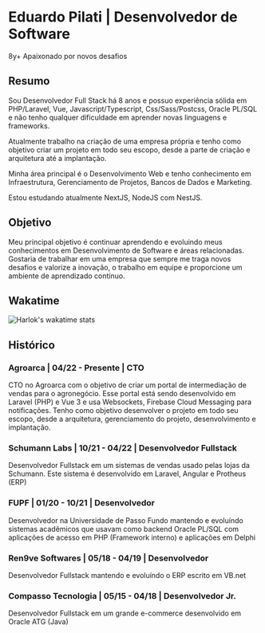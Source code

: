 # Eduardo Pilati | Desenvolvedor de Software

8y+ Apaixonado por novos desafios

## Resumo

Sou Desenvolvedor Full Stack há 8 anos e possuo experiência sólida em PHP/Laravel, Vue, Javascript/Typescript, Css/Sass/Postcss, Oracle PL/SQL e não tenho qualquer dificuldade em aprender novas linguagens e frameworks.

Atualmente trabalho na criação de uma empresa própria e tenho como objetivo criar um projeto em todo seu escopo, desde a parte de criação e arquitetura até a implantação.

Minha área principal é o Desenvolvimento Web e tenho conhecimento em Infraestrutura, Gerenciamento de Projetos, Bancos de Dados e Marketing.

Estou estudando atualmente NextJS, NodeJS com NestJS.


## Objetivo

Meu principal objetivo é continuar aprendendo e evoluindo meus conhecimentos em Desenvolvimento de Software e áreas relacionadas. Gostaria de trabalhar em uma empresa que sempre me traga novos desafios e valorize a inovação, o trabalho em equipe e proporcione um ambiente de aprendizado contínuo.

## Wakatime
![Harlok's wakatime stats](https://github-readme-stats.vercel.app/api/wakatime?username=pilati&layout=compact&langs_count=10&custom_title=Wakatime+Top+Languages)

## Histórico

### Agroarca | 04/22 - Presente | CTO

CTO no Agroarca com o objetivo de criar um portal de intermediação de vendas para o agronegócio. Esse portal está sendo desenvolvido em Laravel (PHP) e Vue 3 e usa Websockets, Firebase Cloud Messaging para notificações. Tenho como objetivo desenvolver o projeto em todo seu escopo, desde a arquitetura, gerenciamento do projeto, desenvolvimento e implantação.

### Schumann Labs | 10/21 - 04/22 | Desenvolvedor Fullstack

Desenvolvedor Fullstack em um sistemas de vendas usado pelas lojas da Schumann. Este sistema é desenvolvido em Laravel, Angular e Protheus (ERP)

### FUPF | 01/20 - 10/21 | Desenvolvedor

Desenvolvedor na Universidade de Passo Fundo mantendo e evoluíndo sistemas acadêmicos que usavam como backend Oracle PL/SQL com aplicações de acesso em PHP (Framework interno) e aplicações em Delphi

### Ren9ve Softwares | 05/18 - 04/19 | Desenvolvedor

Desenvolvedor Fullstack mantendo e evoluíndo o ERP escrito em VB.net

### Compasso Tecnologia | 05/15 - 04/18 | Desenvolvedor Jr.

Desenvolvedor Fullstack em um grande e-commerce desenvolvido em Oracle ATG (Java)
